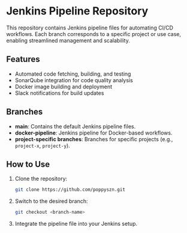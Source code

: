 # Jenkins Pipeline Repository

This repository contains Jenkins pipeline files for automating CI/CD workflows. Each branch corresponds to a specific project or use case, enabling streamlined management and scalability.

## Features
- Automated code fetching, building, and testing
- SonarQube integration for code quality analysis
- Docker image building and deployment
- Slack notifications for build updates

## Branches
- **main**: Contains the default Jenkins pipeline files.
- **docker-pipeline**: Jenkins pipeline for Docker-based workflows.
- **project-specific branches**: Branches for specific projects (e.g., `project-x`, `project-y`).

## How to Use
1. Clone the repository:
   ```bash
   git clone https://github.com/poppyszn.git
   ```
2. Switch to the desired branch:
   ```bash
   git checkout <branch-name>
   ```
3. Integrate the pipeline file into your Jenkins setup.

